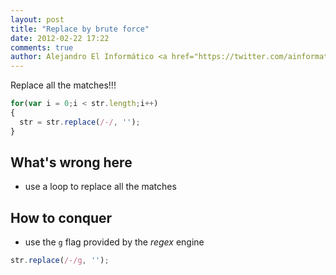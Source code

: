 ```yaml
---
layout: post
title: "Replace by brute force"
date: 2012-02-22 17:22
comments: true
author: Alejandro El Informático <a href="https://twitter.com/ainformatico">ainformatico</a>
---
```


Replace all the matches!!!

``` javascript
for(var i = 0;i < str.length;i++)
{
  str = str.replace(/-/, '');
}
```
<!-- more -->

What's wrong here
----------------------
* use a loop to replace all the matches

How to conquer
----------------------

* use the `g` flag provided by the _regex_ engine

``` javascript
str.replace(/-/g, '');
```
